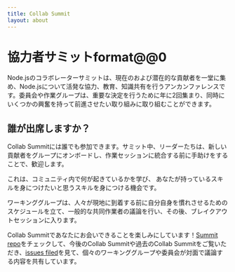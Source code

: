 ```yaml
---
title: Collab Summit
layout: about
---
```


# 協力者サミットformat@@0

Node.jsのコラボレーターサミットは、現在のおよび潜在的な貢献者を一堂に集め、Node.jsについて活発な協力、教育、知識共有を行うアンカンファレンスです。委員会や作業グループは、重要な決定を行うために年に2回集まり、同時にいくつかの興奮を持って前進させたい取り組みに取り組むことができます。

## 誰が出席しますか？

Collab Summitには誰でも参加できます。サミット中、リーダーたちは、新しい貢献者をグループにオンボードし、作業セッションに統合する前に手助けをすることで、歓迎します。

これは、コミュニティ内で何が起きているかを学び、
あなたが持っているスキルを身につけたいと思うスキルを身につける機会です。

ワーキンググループは、人々が現地に到着する前に自分自身を慣れさせるためのスケジュールを立て、一般的な共同作業者の議論を行い、その後、ブレイクアウトセッションに入ります。

Collab Summitであなたにお会いできることを楽しみにしています！[Summit repo](https://github.com/nodejs/summit)をチェックして、今後のCollab Summitや過去のCollab Summitをご覧いただき、[issues filed](https://github.com/nodejs/summit/issues)を見て、個々のワーキンググループや委員会が対面で議論する内容を共有しています。
